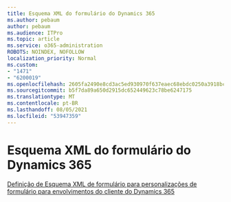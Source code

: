 ```yaml
---
title: Esquema XML do formulário do Dynamics 365
ms.author: pebaum
author: pebaum
ms.audience: ITPro
ms.topic: article
ms.service: o365-administration
ROBOTS: NOINDEX, NOFOLLOW
localization_priority: Normal
ms.custom:
- "1471"
- "6200019"
ms.openlocfilehash: 2605fa2490e8cd3ac5ed930970f637eaec68ebdc0250a3918bc40a1a2d467b7a
ms.sourcegitcommit: b5f7da89a650d2915dc652449623c78be6247175
ms.translationtype: MT
ms.contentlocale: pt-BR
ms.lasthandoff: 08/05/2021
ms.locfileid: "53947359"
---
```

# <a name="dynamics-365-form-xml-schema"></a>Esquema XML do formulário do Dynamics 365

[Definição de Esquema XML de formulário para personalizações de formulário para envolvimentos do cliente do Dynamics 365](https://docs.microsoft.com/dynamics365/customer-engagement/developer/customize-dev/form-xml-schema)